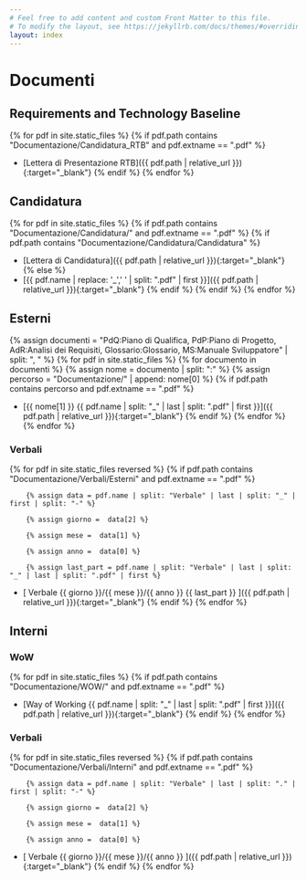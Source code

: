 ```yaml
---
# Feel free to add content and custom Front Matter to this file.
# To modify the layout, see https://jekyllrb.com/docs/themes/#overriding-theme-defaults
layout: index
---
```


# Documenti

## Requirements and Technology Baseline
{% for pdf in site.static_files %}
    {% if pdf.path contains "Documentazione/Candidatura_RTB" and pdf.extname == ".pdf" %}
- [Lettera di Presentazione RTB]({{ pdf.path | relative_url }}){:target="_blank"}
    {% endif %}
{% endfor %}

## Candidatura
<!-- così vado a prendermi i file pdf in Candidatura -->
{% for pdf in site.static_files %}
    {% if pdf.path contains "Documentazione/Candidatura/" and pdf.extname == ".pdf" %}
        {% if pdf.path contains "Documentazione/Candidatura/Candidatura" %}
- [Lettera di Candidatura]({{ pdf.path | relative_url }}){:target="_blank"}
        {% else %}
- [{{ pdf.name | replace: '_',' ' | split: ".pdf" | first }}]({{ pdf.path | relative_url }}){:target="_blank"}
        {% endif %}
    {% endif %}
{% endfor %}

## Esterni
<!--  così vado a prendermi i file pdf in PdQ, PdP, AdR e Glossario -->
{% assign documenti = "PdQ:Piano di Qualifica, PdP:Piano di Progetto, AdR:Analisi dei Requisiti, Glossario:Glossario, MS:Manuale Sviluppatore" | split: ", " %}
{% for pdf in site.static_files %}
    {% for documento in documenti %}
        {% assign nome = documento | split: ":" %}
        {% assign percorso = "Documentazione/" | append: nome[0] %}
        {% if pdf.path contains percorso and pdf.extname == ".pdf" %}
- [{{ nome[1] }} <span class="version">{{ pdf.name | split: "_" | last | split: ".pdf" | first }}</span>]({{ pdf.path | relative_url }}){:target="_blank"}
        {% endif %}
    {% endfor %}
{% endfor %}


### Verbali
<!--  così vado a prendermi i file pdf in Verbali/Esterni -->
{% for pdf in site.static_files reversed %}
    {% if pdf.path contains "Documentazione/Verbali/Esterni" and pdf.extname == ".pdf" %}

        {% assign data = pdf.name | split: "Verbale" | last | split: "_" | first | split: "-" %}

        {% assign giorno =  data[2] %}

        {% assign mese =  data[1] %}

        {% assign anno =  data[0] %}

        {% assign last_part = pdf.name | split: "Verbale" | last | split: "_" | last | split: ".pdf" | first %}

- [ Verbale {{ giorno }}/{{ mese }}/{{ anno }} {{ last_part }} ]({{ pdf.path | relative_url }}){:target="_blank"}
    {% endif %}
{% endfor %}

## Interni

### WoW
<!--  così vado a prendermi i file pdf in WoW -->
{% for pdf in site.static_files %}
    {% if pdf.path contains "Documentazione/WOW/" and pdf.extname == ".pdf" %}
- [Way of Working <span class="version">{{ pdf.name | split: "_" | last | split: ".pdf" | first }}</span>]({{ pdf.path | relative_url }}){:target="_blank"}
    {% endif %}
{% endfor %}

### Verbali
<!--  così vado a prendermi i file pdf in Verbali/Interni -->

{% for pdf in site.static_files reversed %}
    {% if pdf.path contains "Documentazione/Verbali/Interni" and pdf.extname == ".pdf" %}

        {% assign data = pdf.name | split: "Verbale" | last | split: "." | first | split: "-" %}

        {% assign giorno =  data[2] %}

        {% assign mese =  data[1] %}

        {% assign anno =  data[0] %}

- [ Verbale {{ giorno }}/{{ mese }}/{{ anno }} ]({{ pdf.path | relative_url }}){:target="_blank"}
    {% endif %}
{% endfor %}